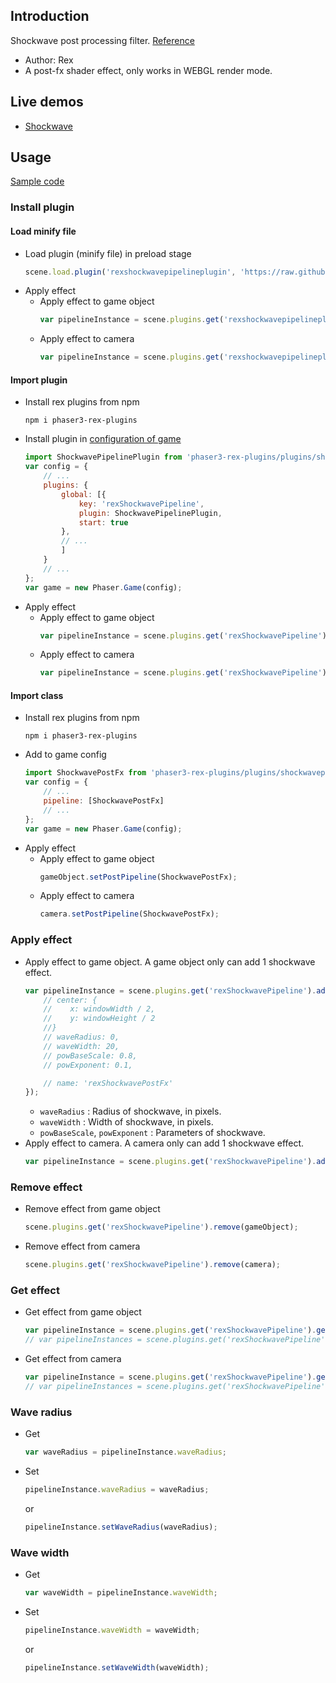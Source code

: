 ## Introduction

Shockwave post processing filter. [Reference](https://www.geeks3d.com/20091116/shader-library-2d-shockwave-post-processing-filter-glsl/)

- Author: Rex
- A post-fx shader effect, only works in WEBGL render mode.

## Live demos

- [Shockwave](https://codepen.io/rexrainbow/pen/PopeyLv)

## Usage

[Sample code](https://github.com/rexrainbow/phaser3-rex-notes/tree/master/examples/shader-shockwave)

### Install plugin

#### Load minify file

- Load plugin (minify file) in preload stage
    ```javascript
    scene.load.plugin('rexshockwavepipelineplugin', 'https://raw.githubusercontent.com/rexrainbow/phaser3-rex-notes/master/dist/rexshockwavepipelineplugin.min.js', true);
    ```
- Apply effect
    - Apply effect to game object
        ```javascript
        var pipelineInstance = scene.plugins.get('rexshockwavepipelineplugin').add(gameObject, config);
        ```
    - Apply effect to camera
        ```javascript
        var pipelineInstance = scene.plugins.get('rexshockwavepipelineplugin').add(camera, config);
        ```

#### Import plugin

- Install rex plugins from npm
    ```
    npm i phaser3-rex-plugins
    ```
- Install plugin in [configuration of game](game.md#configuration)
    ```javascript
    import ShockwavePipelinePlugin from 'phaser3-rex-plugins/plugins/shockwavepipeline-plugin.js';
    var config = {
        // ...
        plugins: {
            global: [{
                key: 'rexShockwavePipeline',
                plugin: ShockwavePipelinePlugin,
                start: true
            },
            // ...
            ]
        }
        // ...
    };
    var game = new Phaser.Game(config);
    ```
- Apply effect
    - Apply effect to game object
        ```javascript
        var pipelineInstance = scene.plugins.get('rexShockwavePipeline').add(gameObject, config);
        ```
    - Apply effect to camera
        ```javascript
        var pipelineInstance = scene.plugins.get('rexShockwavePipeline').add(camera, config);
        ```

#### Import class

- Install rex plugins from npm
    ```
    npm i phaser3-rex-plugins
    ```
- Add to game config
    ```javascript
    import ShockwavePostFx from 'phaser3-rex-plugins/plugins/shockwavepipeline.js';
    var config = {
        // ...
        pipeline: [ShockwavePostFx]
        // ...
    };
    var game = new Phaser.Game(config);
    ```
- Apply effect
    - Apply effect to game object
        ```javascript
        gameObject.setPostPipeline(ShockwavePostFx);
        ```
    - Apply effect to camera
        ```javascript
        camera.setPostPipeline(ShockwavePostFx);
        ```

### Apply effect

- Apply effect to game object. A game object only can add 1 shockwave effect.
    ```javascript
    var pipelineInstance = scene.plugins.get('rexShockwavePipeline').add(gameObject, {
        // center: {
        //    x: windowWidth / 2,
        //    y: windowHeight / 2
        //}
        // waveRadius: 0,
        // waveWidth: 20,
        // powBaseScale: 0.8,
        // powExponent: 0.1,

        // name: 'rexShockwavePostFx'
    });
    ```
    - `waveRadius` : Radius of shockwave, in pixels.
    - `waveWidth` : Width of shockwave, in pixels.
    - `powBaseScale`, `powExponent` : Parameters of shockwave.
- Apply effect to camera. A camera only can add 1 shockwave effect.
    ```javascript
    var pipelineInstance = scene.plugins.get('rexShockwavePipeline').add(camera, config);
    ```

### Remove effect

- Remove effect from game object
    ```javascript
    scene.plugins.get('rexShockwavePipeline').remove(gameObject);
    ```
- Remove effect from camera
    ```javascript
    scene.plugins.get('rexShockwavePipeline').remove(camera);
    ```

### Get effect

- Get effect from game object
    ```javascript
    var pipelineInstance = scene.plugins.get('rexShockwavePipeline').get(gameObject)[0];
    // var pipelineInstances = scene.plugins.get('rexShockwavePipeline').get(gameObject);
    ```
- Get effect from camera
    ```javascript
    var pipelineInstance = scene.plugins.get('rexShockwavePipeline').get(camera)[0];
    // var pipelineInstances = scene.plugins.get('rexShockwavePipeline').get(camera);
    ```

### Wave radius

- Get
    ```javascript
    var waveRadius = pipelineInstance.waveRadius;
    ```
- Set
    ```javascript
    pipelineInstance.waveRadius = waveRadius;
    ```
    or
    ```javascript
    pipelineInstance.setWaveRadius(waveRadius);
    ```

### Wave width

- Get
    ```javascript
    var waveWidth = pipelineInstance.waveWidth;
    ```
- Set
    ```javascript
    pipelineInstance.waveWidth = waveWidth;
    ```
    or
    ```javascript
    pipelineInstance.setWaveWidth(waveWidth);
    ```
